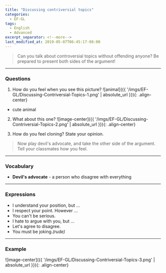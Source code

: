 ```yaml
---
title: "Discussing contriversial topics"
categories:
  - EF-GL
tags:
  - English
  - Advanced
excerpt_separator: <!--more-->
last_modified_at: 2019-05-07T06:45:17-08:00
---
```

> Can you talk about controversial topics without offending anyone? Be prepared to present both sides of the argument!
<!--more-->

----------------------
### Questions
1. How do you feel when you see this picture?
  ![animal]({{ '/imgs/EF-GL/Discussing-Contriversial-Topics-1.png' | absolute_url }}){: .align-center}
  * cute animal

2. What about this one?
![image-center]({{ '/imgs/EF-GL/Discussing-Contriversial-Topics-2.png' | absolute_url }}){: .align-center}

3. How do you feel cloning? State your opinion.
> Now play devil's advocate, and take the other side of the argument. Tell your classmates how you feel.

----------------------
### Vocabulary
* **Devil's advocate** - a person who disagree with everything

----------------------
### Expressions
* I understand your position, but ...
* I respect your point. However ...
* You can't be serious.
* I hate to argue with you, but ...
* Let's agree to disagree.
* You must be joking.*(rude)*

----------------------
### Example
![image-center]({{ '/imgs/EF-GL/Discussing-Contriversial-Topics-3.png' | absolute_url }}){: .align-center}

